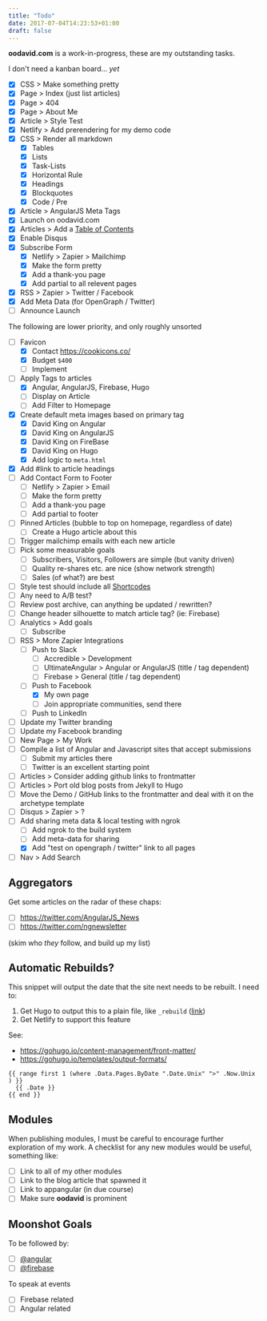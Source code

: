 ```yaml
---
title: "Todo"
date: 2017-07-04T14:23:53+01:00
draft: false
---
```


**oodavid.com** is a work-in-progress, these are my outstanding tasks.

I don't need a kanban board... _yet_

* [x] CSS > Make something pretty
* [x] Page > Index (just list articles)
* [x] Page > 404
* [x] Page > About Me
* [x] Article > Style Test
* [x] Netlify > Add prerendering for my demo code
* [x] CSS > Render all markdown
    * [x] Tables
    * [x] Lists
    * [x] Task-Lists
    * [x] Horizontal Rule
    * [x] Headings
    * [x] Blockquotes
    * [x] Code / Pre
* [x] Article > AngularJS Meta Tags
* [x] Launch on oodavid.com
* [x] Articles > Add a [Table of Contents](https://gohugo.io/extras/toc/)
* [x] Enable Disqus
* [x] Subscribe Form
    * [x] Netlify > Zapier > Mailchimp
    * [x] Make the form pretty
    * [x] Add a thank-you page
    * [x] Add partial to all relevent pages
* [x] RSS > Zapier > Twitter / Facebook
* [x] Add Meta Data (for OpenGraph / Twitter)
* [ ] Announce Launch

The following are lower priority, and only roughly unsorted

* [ ] Favicon
    * [x] Contact https://cookicons.co/
    * [x] Budget `$400`
    * [ ] Implement
* [ ] Apply Tags to articles
    * [x] Angular, AngularJS, Firebase, Hugo
    * [ ] Display on Article
    * [ ] Add Filter to Homepage
* [x] Create default meta images based on primary tag
    * [x] David King on Angular
    * [x] David King on AngularJS
    * [x] David King on FireBase
    * [x] David King on Hugo
    * [x] Add logic to `meta.html`
* [x] Add #link to article headings
* [ ] Add Contact Form to Footer
    * [ ] Netlify > Zapier > Email
    * [ ] Make the form pretty
    * [ ] Add a thank-you page
    * [ ] Add partial to footer
* [ ] Pinned Articles (bubble to top on homepage, regardless of date)
    * [ ] Create a Hugo article about this
* [ ] Trigger mailchimp emails with each new article
* [ ] Pick some measurable goals
  * [ ] Subscribers, Visitors, Followers are simple (but vanity driven)
  * [ ] Quality re-shares etc. are nice (show network strength)
  * [ ] Sales (of what?) are best
* [ ] Style test should include all [Shortcodes](https://gohugo.io/content-management/shortcodes/)
* [ ] Any need to A/B test?
* [ ] Review post archive, can anything be updated / rewritten?
* [ ] Change header silhouette to match article tag? (ie: Firebase)
* [ ] Analytics > Add goals
    * [ ] Subscribe
* [ ] RSS > More Zapier Integrations
    * [ ] Push to Slack
        * [ ] Accredible > Development
        * [ ] UltimateAngular > Angular or AngularJS (title / tag dependent)
        * [ ] Firebase > General (title / tag dependent)
    * [ ] Push to Facebook
        * [x] My own page
        * [ ] Join appropriate communities, send there
    * [ ] Push to LinkedIn
* [ ] Update my Twitter branding
* [ ] Update my Facebook branding
* [ ] New Page > My Work
* [ ] Compile a list of Angular and Javascript sites that accept submissions
    * [ ] Submit my articles there
    * [ ] Twitter is an excellent starting point
* [ ] Articles > Consider adding github links to frontmatter
* [ ] Articles > Port old blog posts from Jekyll to Hugo
* [ ] Move the Demo / GitHub links to the frontmatter and deal with it on the archetype template
* [ ] Disqus > Zapier > ?
* [ ] Add sharing meta data & local testing with ngrok
    * [ ] Add ngrok to the build system
    * [ ] Add meta-data for sharing
    * [x] Add "test on opengraph / twitter" link to all pages
* [ ] Nav > Add Search

## Aggregators

Get some articles on the radar of these chaps:

* [ ] https://twitter.com/AngularJS_News
* [ ] https://twitter.com/ngnewsletter

(skim who _they_ follow, and build up my list)

## Automatic Rebuilds?

This snippet will output the date that the site next needs to be rebuilt. I need to:

1. Get Hugo to output this to a plain file, like `_rebuild` ([link](https://discourse.gohugo.io/t/how-to-generate-a-file-without-file-extension/7449))
1. Get Netlify to support this feature

See:

* https://gohugo.io/content-management/front-matter/
* https://gohugo.io/templates/output-formats/

```
{{ range first 1 (where .Data.Pages.ByDate ".Date.Unix" ">" .Now.Unix ) }}
  {{ .Date }}
{{ end }}
```

## Modules

When publishing modules, I must be careful to encourage further exploration of my work. A checklist for any new modules would be useful, something like:

* [ ] Link to all of my other modules
* [ ] Link to the blog article that spawned it
* [ ] Link to appangular (in due course)
* [ ] Make sure **oodavid** is prominent

## Moonshot Goals

To be followed by:

* [ ] [@angular](https://twitter.com/angular/following)
* [ ] [@firebase](https://twitter.com/angular/following)

To speak at events

* [ ] Firebase related
* [ ] Angular related
